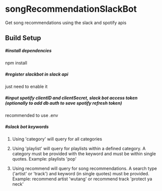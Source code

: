 # songRecommendationSlackBot
Get song recommendations using the slack and spotify apis
## Build Setup

##### #install dependencies
npm install

##### #register slackbot in slack api
just need to enable it

##### #input spotify clientID and clientSecret, slack bot access token (optionally to add db auth to save spotify refresh token)
recommended to use .env

##### #slack bot keywords
1. Using 'category' will query for all categories

2. Using 'playlist' will query for playlists within a defined category. A category must be provided with the keyword and must be within single quotes. 
Example: playlists 'pop' 

3. Using recommend will query for song recommendations. A search type ('artist' or 'track') and keyword (in single quotes) must be provided.
Example: recommend artist 'wutang' or recommend track 'protect ya neck'
